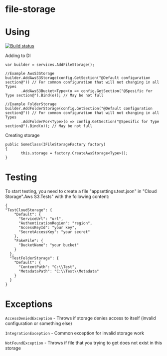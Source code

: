 # file-storage

# Using

[![Build status](https://dev.azure.com/brandup/BrandUp%20Core/_apis/build/status/BrandUp.CloudStorage)](https://dev.azure.com/brandup/BrandUp%20Core/_build/latest?definitionId=8)

Adding to DI
```
var builder = services.AddFileStorage();

//Example AwsS3Storage
builder.AddAwsS3Storage(config.GetSection("@Default configuration section@")) // For common configuration that will not changing in all Types
       .AddAwsS3Bucket<Type>(o => config.GetSection("@Spesific for Type section@").Bind(o)); // May be not full

//Example FolderStorage
builder.AddFolderStorage(config.GetSection("@Default configuration section@")) // For common configuration that will not changing in all Types
       .AddFolderFor<Type>(o => config.GetSection("@Spesific for Type section@").Bind(o)); // May be not full
```
Creating storage

```
public SomeClass(IFileStorageFactory factory)
{
       this.storage = factory.CreateAwsStorage<Type>();
}

```

# Testing 
To start testing, you need to create a file "appsettings.test.json" in "Cloud Storage".Aws S3.Tests" with the following content:

```
{
"TestCloudStorage": {
    "Default": {
      "ServiceUrl": "url",
      "AuthenticationRegion": "region",
      "AccessKeyId": "your key",
      "SecretAccessKey": "your secret"
    },
    "FakeFile": {
      "BucketName": "your bucket"
    }
  },
  "TestFolderStorage": {
    "Default": {
      "ContentPath": "C:\\Test",
      "MetadataPath": "C:\\Test\\Metadata"
    }
  }
}
```
# Exceptions 
```AccessDeniedException``` - Throws if storage denies access to itself (invalid configuration or something else)

```IntegrationException``` - Common exception for invalid storage work

```NotFoundException``` -  Throws if file that you trying to get does not exist in this storage
